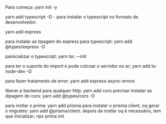 Para começa: yarn init -y

yarn add typescript -D - para instalar o typescript no formato de desenvolvedor.

yarn add express

para instalar as tipagem do express para typescript: yarn add @types/express -D

painicializar o typescript: yarn tsc --init

para ter o suporte do import e pode colcoar o servidor no ar; yarn add ts-node-dev -D

para fazer tratamento de error: yarn add express-async-errors

liberar p backend para qualquer http: yarn add cors
precisar instalar as dipagem do cors: yarn add @types/cors -D

para instlar o prima: yarn add prisma
para instalar o prisma client, oq gerar o migrates: yarn add @prisma/client.
depois de instlar oq é necessário, tem que inicializar; npx prima init